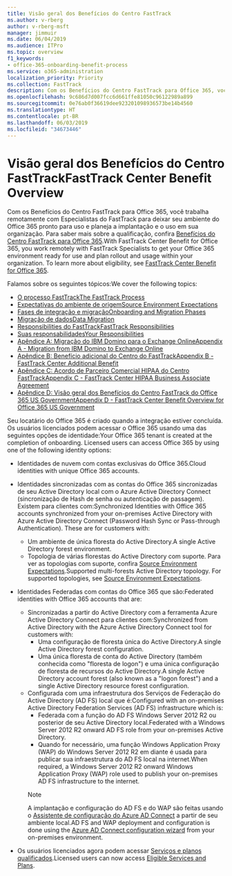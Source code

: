 ```yaml
---
title: Visão geral dos Benefícios do Centro FastTrack
ms.author: v-rberg
author: v-rberg-msft
manager: jimmuir
ms.date: 06/04/2019
ms.audience: ITPro
ms.topic: overview
f1_keywords:
- office-365-onboarding-benefit-process
ms.service: o365-administration
localization_priority: Priority
ms.collection: FastTrack
description: Com os Benefícios do Centro FastTrack para Office 365, você trabalha remotamente com Especialistas do FastTrack para deixar seu ambiente do Office 365 pronto para uso e planeja a implantação e o uso em sua organização. Para saber mais sobre a qualificação, confira Benefícios do Centro FastTrack para Office 365.
ms.openlocfilehash: 9c686d7d007fcc6d661ffe81050c96122989a899
ms.sourcegitcommit: 0e76ab0f36619dee923201098936573be14b4560
ms.translationtype: HT
ms.contentlocale: pt-BR
ms.lasthandoff: 06/03/2019
ms.locfileid: "34673446"
---
```

# <a name="fasttrack-center-benefit-overview"></a><span data-ttu-id="9e827-104">Visão geral dos Benefícios do Centro FastTrack</span><span class="sxs-lookup"><span data-stu-id="9e827-104">FastTrack Center Benefit Overview</span></span>

<span data-ttu-id="9e827-p102">Com os Benefícios do Centro FastTrack para Office 365, você trabalha remotamente com Especialistas do FastTrack para deixar seu ambiente do Office 365 pronto para uso e planeja a implantação e o uso em sua organização. Para saber mais sobre a qualificação, confira [Benefícios do Centro FastTrack para Office 365](O365-fasttrack-benefit-for-office-365.md).</span><span class="sxs-lookup"><span data-stu-id="9e827-p102">With FastTrack Center Benefit for Office 365, you work remotely with FastTrack Specialists to get your Office 365 environment ready for use and plan rollout and usage within your organization. To learn more about eligibility, see [FastTrack Center Benefit for Office 365](O365-fasttrack-benefit-for-office-365.md).</span></span>
  
<span data-ttu-id="9e827-107">Falamos sobre os seguintes tópicos:</span><span class="sxs-lookup"><span data-stu-id="9e827-107">We cover the following topics:</span></span>
- [<span data-ttu-id="9e827-108">O processo FastTrack</span><span class="sxs-lookup"><span data-stu-id="9e827-108">The FastTrack Process</span></span>](O365-fasttrack-process.md) 
- [<span data-ttu-id="9e827-109">Expectativas do ambiente de origem</span><span class="sxs-lookup"><span data-stu-id="9e827-109">Source Environment Expectations</span></span>](O365-source-environment-expectations.md)
- [<span data-ttu-id="9e827-110">Fases de integração e migração</span><span class="sxs-lookup"><span data-stu-id="9e827-110">Onboarding and Migration Phases</span></span>](O365-onboarding-and-migration.md)
- [<span data-ttu-id="9e827-111">Migração de dados</span><span class="sxs-lookup"><span data-stu-id="9e827-111">Data Migration</span></span>](O365-data-migration.md)
- [<span data-ttu-id="9e827-112">Responsibilities do FastTrack</span><span class="sxs-lookup"><span data-stu-id="9e827-112">FastTrack Responsibilities</span></span>](O365-fasttrack-responsibilities.md)
- [<span data-ttu-id="9e827-113">Suas responsabilidades</span><span class="sxs-lookup"><span data-stu-id="9e827-113">Your Responsibilities</span></span>](O365-your-responsibilities.md) 
- [<span data-ttu-id="9e827-114">Apêndice A: Migração do IBM Domino para o Exchange Online</span><span class="sxs-lookup"><span data-stu-id="9e827-114">Appendix A - Migration from IBM Domino to Exchange Online</span></span>](O365-from-ibm-domino-to-exchange-online.md)
- [<span data-ttu-id="9e827-115">Apêndice B: Benefício adicional do Centro do FastTrack</span><span class="sxs-lookup"><span data-stu-id="9e827-115">Appendix B - FastTrack Center Additional Benefit</span></span>](O365-fasttrack-additional-benefits.md)
- [<span data-ttu-id="9e827-116">Apêndice C: Acordo de Parceiro Comercial HIPAA do Centro FastTrack</span><span class="sxs-lookup"><span data-stu-id="9e827-116">Appendix C - FastTrack Center HIPAA Business Associate Agreement</span></span>](O365-hipaa-business-associate-agreement.md)
- [<span data-ttu-id="9e827-117">Apêndice D: Visão geral dos Benefícios do Centro FastTrack do Office 365 US Government</span><span class="sxs-lookup"><span data-stu-id="9e827-117">Appendix D - FastTrack Center Benefit Overview for Office 365 US Government</span></span>](US-Gov-appendix-overview.md)
    
<span data-ttu-id="9e827-p103">Seu locatário do Office 365 é criado quando a integração estiver concluída. Os usuários licenciados podem acessar o Office 365 usando uma das seguintes opções de identidade:</span><span class="sxs-lookup"><span data-stu-id="9e827-p103">Your Office 365 tenant is created at the completion of onboarding. Licensed users can access Office 365 by using one of the following identity options:</span></span>
- <span data-ttu-id="9e827-120">Identidades de nuvem com contas exclusivas do Office 365.</span><span class="sxs-lookup"><span data-stu-id="9e827-120">Cloud identities with unique Office 365 accounts.</span></span>
- <span data-ttu-id="9e827-p104">Identidades sincronizadas com as contas do Office 365 sincronizadas de seu Active Directory local com o Azure Active Directory Connect (sincronização de Hash de senha ou autenticação de passagem). Existem para clientes com:</span><span class="sxs-lookup"><span data-stu-id="9e827-p104">Synchronized Identities with Office 365 accounts synchronized from your on-premises Active Directory with Azure Active Directory Connect (Password Hash Sync or Pass-through Authentication). These are for customers with:</span></span>
  - <span data-ttu-id="9e827-123">Um ambiente de única floresta do Active Directory.</span><span class="sxs-lookup"><span data-stu-id="9e827-123">A single Active Directory forest environment.</span></span>
  - <span data-ttu-id="9e827-p105">Topologia de várias florestas do Active Directory com suporte. Para ver as topologias com suporte, confira [Source Environment Expectations](O365-source-environment-expectations.md).</span><span class="sxs-lookup"><span data-stu-id="9e827-p105">Supported multi-forests Active Directory topology. For supported topologies, see [Source Environment Expectations](O365-source-environment-expectations.md).</span></span>
- <span data-ttu-id="9e827-126">Identidades Federadas com contas do Office 365 que são:</span><span class="sxs-lookup"><span data-stu-id="9e827-126">Federated identities with Office 365 accounts that are:</span></span>
  - <span data-ttu-id="9e827-127">Sincronizadas a partir do Active Directory com a ferramenta Azure Active Directory Connect para clientes com:</span><span class="sxs-lookup"><span data-stu-id="9e827-127">Synchronized from Active Directory with the Azure Active Directory Connect tool for customers with:</span></span>
      - <span data-ttu-id="9e827-128">Uma configuração de floresta única do Active Directory.</span><span class="sxs-lookup"><span data-stu-id="9e827-128">A single Active Directory forest configuration.</span></span>
      - <span data-ttu-id="9e827-129">Uma única floresta de conta do Active Directory (também conhecida como "floresta de logon") e uma única configuração de floresta de recursos do Active Directory.</span><span class="sxs-lookup"><span data-stu-id="9e827-129">A single Active Directory account forest (also known as a "logon forest") and a single Active Directory resource forest configuration.</span></span>
  - <span data-ttu-id="9e827-130">Configurada com uma infraestrutura dos Serviços de Federação do Active Directory (AD FS) local que é:</span><span class="sxs-lookup"><span data-stu-id="9e827-130">Configured with an on-premises Active Directory Federation Services (AD FS) infrastructure which is:</span></span>
      - <span data-ttu-id="9e827-131">Federada com a função do AD FS Windows Server 2012 R2 ou posterior de seu Active Directory local.</span><span class="sxs-lookup"><span data-stu-id="9e827-131">Federated with a Windows Server 2012 R2 onward AD FS role from your on-premises Active Directory.</span></span>
      - <span data-ttu-id="9e827-132">Quando for necessário, uma função Windows Application Proxy (WAP) do Windows Server 2012 R2 em diante é usada para publicar sua infraestrutura do AD FS local na internet.</span><span class="sxs-lookup"><span data-stu-id="9e827-132">When required, a Windows Server 2012 R2 onward Windows Application Proxy (WAP) role used to publish your on-premises AD FS infrastructure to the internet.</span></span>
    > [!NOTE]
    > <span data-ttu-id="9e827-133">A implantação e configuração do AD FS e do WAP são feitas usando o [Assistente de configuração do Azure AD Connect](https://go.microsoft.com/fwlink/?linkid=844794) a partir de seu ambiente local.</span><span class="sxs-lookup"><span data-stu-id="9e827-133">AD FS and WAP deployment and configuration is done using the [Azure AD Connect configuration wizard](https://go.microsoft.com/fwlink/?linkid=844794) from your on-premises environment.</span></span> 
  
- <span data-ttu-id="9e827-134">Os usuários licenciados agora podem acessar [Serviços e planos qualificados](M365-eligible-services-and-plans.md).</span><span class="sxs-lookup"><span data-stu-id="9e827-134">Licensed users can now access [Eligible Services and Plans](M365-eligible-services-and-plans.md).</span></span>
    

 
